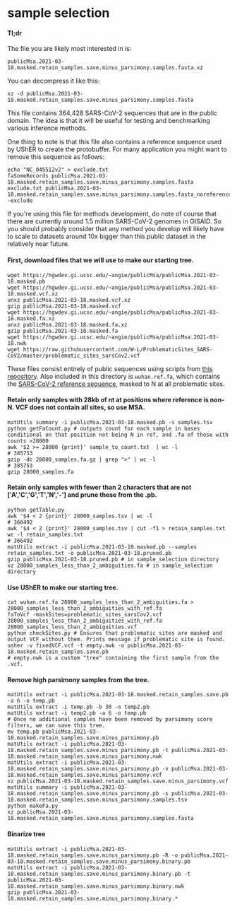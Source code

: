 # sample selection

#### Tl;dr

The file you are likely most interested in is:

`publicMsa.2021-03-18.masked.retain_samples.save.minus_parsimony.samples.fasta.xz`

You can decompress it like this:

`xz -d publicMsa.2021-03-18.masked.retain_samples.save.minus_parsimony.samples.fasta`

This file contains 364,428 SARS-CoV-2 sequences that are in the public domain. The idea is that it will be useful for testing and benchmarking various inference methods.

One thing to note is that this file also contains a reference sequence used by UShER to create the protobuffer. For many application you might want to remove this sequence as follows:

```
echo "NC_045512v2" > exclude.txt
faSomeRecords publicMsa.2021-03-18.masked.retain_samples.save.minus_parsimony.samples.fasta exclude.txt publicMsa.2021-03-18.masked.retain_samples.save.minus_parsimony.samples.fasta_noreference.fa -exclude
```

If you're using this file for methods development, do note of course that there are currently around 1.5 million SARS-CoV-2 genomes in GISAID. So you should probably consider that any method you develop will likely have to scale to datasets around 10x bigger than this public dataset in the relatively near future. 

#### First, download files that we will use to make our starting tree.
```
wget https://hgwdev.gi.ucsc.edu/~angie/publicMsa/publicMsa.2021-03-18.masked.pb
wget https://hgwdev.gi.ucsc.edu/~angie/publicMsa/publicMsa.2021-03-18.masked.vcf.xz 
unxz publicMsa.2021-03-18.masked.vcf.xz 
gzip publicMsa.2021-03-18.masked.vcf  
wget https://hgwdev.gi.ucsc.edu/~angie/publicMsa/publicMsa.2021-03-18.masked.fa.xz  
unxz publicMsa.2021-03-18.masked.fa.xz  
gzip publicMsa.2021-03-18.masked.fa  
wget https://hgwdev.gi.ucsc.edu/~angie/publicMsa/publicMsa.2021-03-18.nwk  
wget https://raw.githubusercontent.com/W-L/ProblematicSites_SARS-CoV2/master/problematic_sites_sarsCov2.vcf
```

These files consist entirely of public sequences using scripts from [this repository](https://github.com/roblanf/sarscov2phylo). Also included in this directory is `wuhan.ref.fa`, which contains the [SARS-CoV-2 reference sequence](https://github.com/yatisht/usher/blob/master/test/NC_045512v2.fa), masked to N at all problematic sites.

#### Retain only samples with 28kb of nt at positions where reference is non-N. VCF does not contain all sites, so use MSA.

```
matUtils summary -i publicMsa.2021-03-18.masked.pb -s samples.tsv
python getFaCount.py # outputs count for each sample in bases conditional on that position not being N in ref, and .fa of those with counts >28000  
awk '$2 >= 28000 {print}' sample_to_count.txt  | wc -l  
# 385753
gzip -dc 28000_samples.fa.gz | grep ">" | wc -l  
# 385753
gzip 28000_samples.fa
```

#### Retain only samples with fewer than 2 characters that are not ['A','C','G','T','N','-'] and prune these from the .pb.
```
python getTable.py  
awk '$4 < 2 {print}' 28000_samples.tsv | wc -l  
# 366492  
awk '$4 < 2 {print}' 28000_samples.tsv | cut -f1 > retain_samples.txt  
wc -l retain_samples.txt  
# 366492  
matUtils extract -i publicMsa.2021-03-18.masked.pb --samples retain_samples.txt -o publicMsa.2021-03-18.pruned.pb  
gzip publicMsa.2021-03-18.pruned.pb # in sample_selection directory   
xz 28000_samples_less_than_2_ambiguities.fa # in sample_selection directory     
```

#### Use UShER to make our starting tree.
```
cat wuhan.ref.fa 28000_samples_less_than_2_ambiguities.fa > 28000_samples_less_than_2_ambiguities_with_ref.fa  
faToVcf -maskSites=problematic_sites_sarsCov2.vcf 28000_samples_less_than_2_ambiguities_with_ref.fa 28000_samples_less_than_2_ambiguities.vcf  
python checkSites.py # Ensures that problematic sites are masked and output VCF without them. Prints message if problematic site is found.  
usher -v fixedVCF.vcf -t empty.nwk -o publicMsa.2021-03-18.masked.retain_samples.save.pb
# empty.nwk is a custom "tree" containing the first sample from the .vcf.
```

#### Remove high parsimony samples from the tree.
```
matUtils extract -i publicMsa.2021-03-18.masked.retain_samples.save.pb -a 6 -o temp.pb
matUtils extract -i temp.pb -b 30 -o temp2.pb
matUtils extract -i temp2.pb -a 6 -o temp.pb
# Once no additional samples have been removed by parsimony score filters, we can save this tree.
mv temp.pb publicMsa.2021-03-18.masked.retain_samples.save.minus_parsimony.pb
matUtils extract -i publicMsa.2021-03-18.masked.retain_samples.save.minus_parsimony.pb -t publicMsa.2021-03-18.masked.retain_samples.save.minus_parsimony.nwk
matUtils extract -i publicMsa.2021-03-18.masked.retain_samples.save.minus_parsimony.pb -v publicMsa.2021-03-18.masked.retain_samples.save.minus_parsimony.vcf
xz publicMsa.2021-03-18.masked.retain_samples.save.minus_parsimony.vcf
matUtils summary -i publicMsa.2021-03-18.masked.retain_samples.save.minus_parsimony.pb -s publicMsa.2021-03-18.masked.retain_samples.save.minus_parsimony.samples.tsv
python makeFa.py
xz publicMsa.2021-03-18.masked.retain_samples.save.minus_parsimony.samples.fasta
```

#### Binarize tree
```
matUtils extract -i publicMsa.2021-03-18.masked.retain_samples.save.minus_parsimony.pb -R -o publicMsa.2021-03-18.masked.retain_samples.save.minus_parsimony.binary.pb
matUtils extract -i publicMsa.2021-03-18.masked.retain_samples.save.minus_parsimony.binary.pb -t publicMsa.2021-03-18.masked.retain_samples.save.minus_parsimony.binary.nwk
gzip publicMsa.2021-03-18.masked.retain_samples.save.minus_parsimony.binary.*

